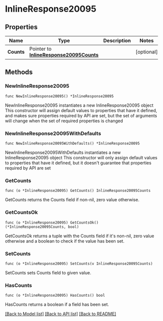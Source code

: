 # InlineResponse20095

## Properties

Name | Type | Description | Notes
------------ | ------------- | ------------- | -------------
**Counts** | Pointer to [**InlineResponse20095Counts**](InlineResponse20095Counts.md) |  | [optional] 

## Methods

### NewInlineResponse20095

`func NewInlineResponse20095() *InlineResponse20095`

NewInlineResponse20095 instantiates a new InlineResponse20095 object
This constructor will assign default values to properties that have it defined,
and makes sure properties required by API are set, but the set of arguments
will change when the set of required properties is changed

### NewInlineResponse20095WithDefaults

`func NewInlineResponse20095WithDefaults() *InlineResponse20095`

NewInlineResponse20095WithDefaults instantiates a new InlineResponse20095 object
This constructor will only assign default values to properties that have it defined,
but it doesn't guarantee that properties required by API are set

### GetCounts

`func (o *InlineResponse20095) GetCounts() InlineResponse20095Counts`

GetCounts returns the Counts field if non-nil, zero value otherwise.

### GetCountsOk

`func (o *InlineResponse20095) GetCountsOk() (*InlineResponse20095Counts, bool)`

GetCountsOk returns a tuple with the Counts field if it's non-nil, zero value otherwise
and a boolean to check if the value has been set.

### SetCounts

`func (o *InlineResponse20095) SetCounts(v InlineResponse20095Counts)`

SetCounts sets Counts field to given value.

### HasCounts

`func (o *InlineResponse20095) HasCounts() bool`

HasCounts returns a boolean if a field has been set.


[[Back to Model list]](../README.md#documentation-for-models) [[Back to API list]](../README.md#documentation-for-api-endpoints) [[Back to README]](../README.md)


